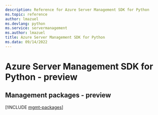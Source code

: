```yaml
---
description: Reference for Azure Server Management SDK for Python
ms.topic: reference
author: lmazuel
ms.devlang: python
ms.service: servermanagement
ms.author: lmazuel
title: Azure Server Management SDK for Python
ms.data: 09/14/2022
---
```

# Azure Server Management SDK for Python - preview

## Management packages - preview
[!INCLUDE [mgmt-packages](server-management-mgmt-index.md)]
